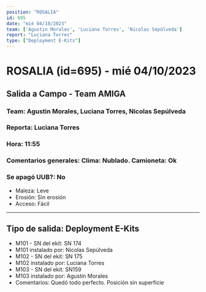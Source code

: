```yaml
---
position: "ROSALIA"
id: 695
date: "mié 04/10/2023"
team: ['Agustin Morales', 'Luciana Torres', 'Nicolas Sepúlveda']
report: "Luciana Torres"
type: ["Deployment E-Kits"]
---
```


# ROSALIA (id=695) - mié 04/10/2023
## Salida a Campo - Team AMIGA
### Team: Agustin Morales, Luciana Torres, Nicolas Sepúlveda
### Reporta: Luciana Torres
### Hora: 11:55
### Comentarios generales: Clima: Nublado.     Camioneta: Ok 
### Se apagó UUB?: No 
- Maleza: Leve
- Erosión: Sin erosión
- Acceso: Fácil
---------
## Tipo de salida: Deployment E-Kits
   - M101 - SN del ekit: SN 174
   - M101 instalado por: Nicolas Sepúlveda
   - M102 - SN del ekit: SN 175
   - M102 instalado por: Luciana Torres
   - M103 - SN del ekit: SN159
   - M103 instalado por: Agustin Morales
   - Comentarios: Quedó todo perfecto. Posición sin superficie
